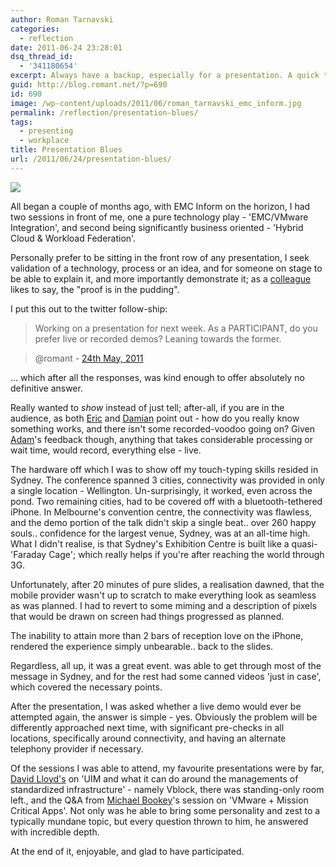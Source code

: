 ```yaml
---
author: Roman Tarnavski
categories:
  - reflection
date: 2011-06-24 23:28:01
dsq_thread_id:
  - '341180654'
excerpt: Always have a backup, especially for a presentation. A quick tale of my unfortunate experience with mobile connectivity and remote facilities.
guid: http://blog.romant.net/?p=690
id: 690
image: /wp-content/uploads/2011/06/roman_tarnavski_emc_inform.jpg
permalink: /reflection/presentation-blues/
tags:
  - presenting
  - workplace
title: Presentation Blues
url: /2011/06/24/presentation-blues/
---
```


![](/images/2011/06/roman_tarnavski_emc_inform.jpg)

All began a couple of months ago, with EMC Inform on the horizon, I had two sessions in front of me, one a pure technology play - 'EMC/VMware Integration', and second being significantly business oriented - 'Hybrid Cloud & Workload Federation'.

Personally prefer to be sitting in the front row of any presentation, I seek validation of a technology, process or an idea, and for someone on stage to be able to explain it, and more importantly demonstrate it; as a [colleague](http://www.twitter.com/davlloyd) likes to say, the "proof is in the pudding".

I put this out to the twitter follow-ship:

> Working on a presentation for next week. As a PARTICIPANT, do you prefer live or recorded demos? Leaning towards the former.

> @romant - [24th May, 2011](https://twitter.com/romant/status/72940475706908672)

… which after all the responses, was kind enough to offer absolutely no definitive answer.

Really wanted to _show_ instead of just tell; after-all, if you are in the audience, as both [Eric](https://twitter.com/morentin/status/73009437517942784) and [Damian](https://twitter.com/dmendis/status/73160106832953344) point out - how do you really know something works, and there isn't some recorded-voodoo going on? Given [Adam](https://twitter.com/aginsburg/status/72941028251942912)'s feedback though, anything that takes considerable processing or wait time, would record, everything else - live.

The hardware off which I was to show off my touch-typing skills resided in Sydney. The conference spanned 3 cities, connectivity was provided in only a single location - Wellington. Un-surprisingly, it worked, even across the pond. Two remaining cities, had to be covered off with a bluetooth-tethered iPhone. In Melbourne's convention centre, the connectivity was flawless, and the demo portion of the talk didn't skip a single beat.. over 260 happy souls.. confidence for the largest venue, Sydney, was at an all-time high. What I didn't realise, is that Sydney's Exhibition Centre is built like a quasi-'Faraday Cage'; which really helps if you're after reaching the world through 3G.

Unfortunately, after 20 minutes of pure slides, a realisation dawned, that the mobile provider wasn't up to scratch to make everything look as seamless as was planned. I had to revert to some miming and a description of pixels that would be drawn on screen had things progressed as planned.

The inability to attain more than 2 bars of reception love on the iPhone, rendered the experience simply unbearable.. back to the slides.

Regardless, all up, it was a great event. was able to get through most of the message in Sydney, and for the rest had some canned videos 'just in case', which covered the necessary points.

After the presentation, I was asked whether a live demo would ever be attempted again, the answer is simple - yes. Obviously the problem will be differently approached next time, with significant pre-checks in all locations, specifically around connectivity, and having an alternate telephony provider if necessary.

Of the sessions I was able to attend, my favourite presentations were by far, [David Lloyd's](http://www.linkedin.com/profile/view?id=8403680) on 'UIM and what it can do around the managements of standardized infrastructure' - namely Vblock, there was standing-only room left., and the Q&A from [Michael Bookey](http://www.linkedin.com/profile/view?id=9287509)'s session on 'VMware + Mission Critical Apps'. Not only was he able to bring some personality and zest to a typically mundane topic, but every question thrown to him, he answered with incredible depth.

At the end of it, enjoyable, and glad to have participated.